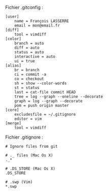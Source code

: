 Fichier .gitconfig :

    [user]
        name = François LASSERRE
        email = mon@email.fr
    [diff]
        tool = vimdiff
    [color]
        branch = auto
        diff = auto
        status = auto
        interactive = auto
        ui = true
    [alias]
        br = branch
        ci = commit -a
        co = checkout
        sh = show --color-words
        st = status
        last = cat-file commit HEAD
        tree = log --graph --oneline --decorate
        graph = log --graph --decorate
        pom = push origin master
    [core]
        excludesfile = ~/.gitignore
        editor = vim
    [merge]
        tool = vimdiff

Fichier .gitignore :

    # Ignore files from git

    # ._ files (Mac Os X)
    ._*

    # .DS_STORE (Mac Os X)
    .DS_STORE

    # .swp (Vim)
    *.swp
